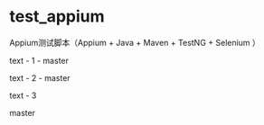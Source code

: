 test_appium
===========

Appium测试脚本（Appium + Java + Maven + TestNG + Selenium ）

text - 1 - master

text - 2 - master

text - 3

master
